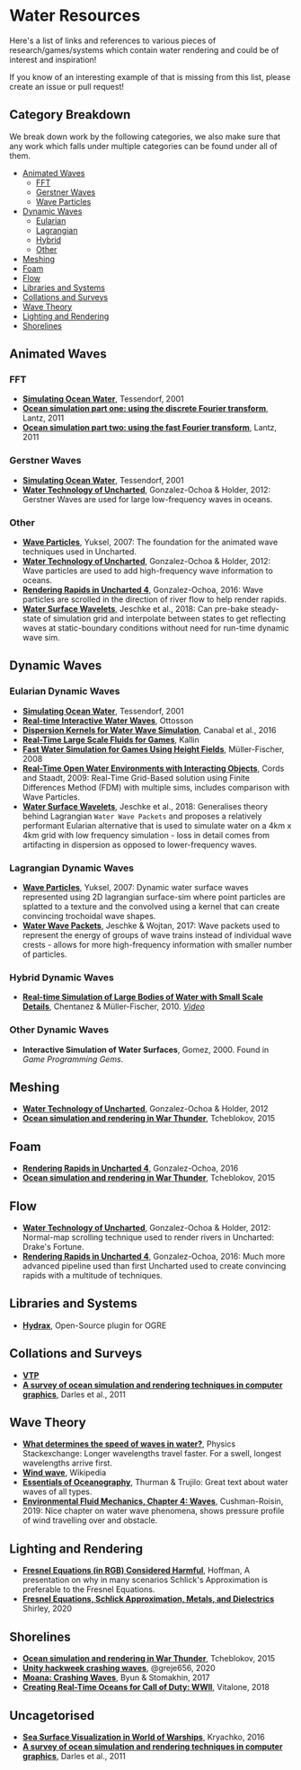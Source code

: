 # Water Resources

Here's a list of links and references to various pieces of research/games/systems which contain water rendering and could be of interest and inspiration!

If you know of an interesting example of that is missing from this list, please create an issue or pull request!

## Category Breakdown

We break down work by the following categories, we also make sure that any work which falls under multiple categories can be found under all of them.

  - [Animated Waves](#animated-waves)
    - [FFT](#fft)
    - [Gerstner Waves](#gerstner-waves)
    - [Wave Particles](#wave-particles)
  - [Dynamic Waves](#dynamic-waves)
    - [Eularian](#eularian-dynamic-waves)
    - [Lagrangian](#lagrangian-dynamic-waves)
    - [Hybrid](#hybrid-dynamic-waves)
    - [Other](#other-dynamic-waves)
  - [Meshing](#meshing)
  - [Foam](#foam)
  - [Flow](#flow)
  - [Libraries and Systems](#libraries-and-systems)
  - [Collations and Surveys](#collations-and-surveys)
  - [Wave Theory](#wave-theory)
  - [Lighting and Rendering](#lighting-and-rendering)
  - [Shorelines](#shorelines)
  <!-- TODO
  - [3D Sims](#3d-sims)
    - [Eularian](#eularian-3d-sims)
    - [Lagrangian](#lagrangian-3d-sims)
    -->


## Animated Waves

### FFT
  - __[Simulating Ocean Water](http://citeseerx.ist.psu.edu/viewdoc/download?doi=10.1.1.131.5567&rep=rep1&type=pdf)__, Tessendorf, 2001
  - __[Ocean simulation part one: using the discrete Fourier transform](https://www.keithlantz.net/2011/10/ocean-simulation-part-one-using-the-discrete-fourier-transform/)__, Lantz, 2011
  - __[Ocean simulation part two: using the fast Fourier transform](https://www.keithlantz.net/2011/11/ocean-simulation-part-two-using-the-fast-fourier-transform/)__, Lantz, 2011

### Gerstner Waves
  - __[Simulating Ocean Water](http://citeseerx.ist.psu.edu/viewdoc/download?doi=10.1.1.131.5567&rep=rep1&type=pdf)__, Tessendorf, 2001
  - __[Water Technology of Uncharted](https://cgzoo.files.wordpress.com/2012/04/water-technology-of-uncharted-gdc-2012.pdf)__, Gonzalez-Ochoa & Holder, 2012: Gerstner Waves are used for large low-frequency waves in oceans.

### Other
  - __[Wave Particles](http://www.cemyuksel.com/research/waveparticles/)__, Yuksel, 2007: The foundation for the animated wave techniques used in Uncharted.
  - __[Water Technology of Uncharted](https://cgzoo.files.wordpress.com/2012/04/water-technology-of-uncharted-gdc-2012.pdf)__, Gonzalez-Ochoa & Holder, 2012: Wave particles are used to add high-frequency wave information to oceans.
  - __[Rendering Rapids in Uncharted 4](http://advances.realtimerendering.com/s2016/Rendering%20rapids%20in%20Uncharted%204.pptx)__, Gonzalez-Ochoa, 2016: Wave particles are scrolled in the direction of river flow to help render rapids.
  - __[Water Surface Wavelets](http://visualcomputing.ist.ac.at/publications/2018/WSW/)__, Jeschke et al., 2018: Can pre-bake steady-state of simulation grid and interpolate between states to get reflecting waves at static-boundary conditions without need for run-time dynamic wave sim.

## Dynamic Waves

### Eularian Dynamic Waves
  - __[Simulating Ocean Water](http://citeseerx.ist.psu.edu/viewdoc/download?doi=10.1.1.131.5567&rep=rep1&type=pdf)__, Tessendorf, 2001
  - __[Real-time Interactive Water Waves](http://www.dice.se/wp-content/uploads/2014/12/water-interaction-ottosson_bjorn.pdf)__, Ottosson
  - __[Dispersion Kernels for Water Wave Simulation](https://gmrv.es/Publications/2016/CMTKPO16/main.pdf)__, Canabal et al., 2016
  - __[Real-Time Large Scale Fluids for Games](https://pdfs.semanticscholar.org/a3c5/5aeda63895d846c38ae23e921cec7320f584.pdf)__, Kallin
  - __[Fast Water Simulation for Games Using Height Fields](http://matthias-mueller-fischer.ch/talks/GDC2008.pdf)__, Müller-Fischer, 2008
  - __[Real-Time Open Water Environments with Interacting Objects](http://citeseerx.ist.psu.edu/viewdoc/download?doi=10.1.1.162.2833&rep=rep1&type=pdf)__, Cords and Staadt, 2009: Real-Time Grid-Based solution using Finite Differences Method (FDM) with multiple sims, includes comparison with Wave Particles.
  - __[Water Surface Wavelets](http://visualcomputing.ist.ac.at/publications/2018/WSW/)__, Jeschke et al., 2018: Generalises theory behind Lagrangian `Water Wave Packets` and proposes a relatively performant Eularian alternative that is used to simulate water on a 4km x 4km grid with low frequency simulation - loss in detail comes from artifacting in dispersion as opposed to lower-frequency waves.

### Lagrangian Dynamic Waves
  - __[Wave Particles](http://www.cemyuksel.com/research/waveparticles/)__, Yuksel, 2007: Dynamic water surface waves represented using 2D lagrangian surface-sim where point particles are splatted to a texture and the convolved using a kernel that can create convincing trochoidal wave shapes.
  - __[Water Wave Packets](http://visualcomputing.ist.ac.at/publications/2017/WWP/)__, Jeschke & Wojtan, 2017: Wave packets used to represent the energy of groups of wave trains instead of individual wave crests - allows for more high-frequency information with smaller number of particles.

### Hybrid Dynamic Waves
  - __[Real-time Simulation of Large Bodies of Water with Small Scale Details](https://www.semanticscholar.org/paper/Real-time-Simulation-of-Large-Bodies-of-Water-with-Chentanez-M%C3%BCller/8b89fb1c664b742271e0f19a9efe8492f14074f5)__, Chentanez & Müller-Fischer, 2010. _[Video](https://www.youtube.com/watch?v=bojdpqi2l_o)_

### Other Dynamic Waves
  - __Interactive Simulation of Water Surfaces__, Gomez, 2000. Found in _Game Programming Gems_.

## Meshing
  - __[Water Technology of Uncharted](https://cgzoo.files.wordpress.com/2012/04/water-technology-of-uncharted-gdc-2012.pdf)__, Gonzalez-Ochoa & Holder, 2012
  - __[Ocean simulation and rendering in War Thunder](http://developer.download.nvidia.com/assets/gameworks/downloads/regular/events/cgdc15/CGDC2015_ocean_simulation_en.pdf)__, Tcheblokov, 2015
## Foam
  - __[Rendering Rapids in Uncharted 4](http://advances.realtimerendering.com/s2016/Rendering%20rapids%20in%20Uncharted%204.pptx)__, Gonzalez-Ochoa, 2016
  - __[Ocean simulation and rendering in War Thunder](http://developer.download.nvidia.com/assets/gameworks/downloads/regular/events/cgdc15/CGDC2015_ocean_simulation_en.pdf)__, Tcheblokov, 2015

## Flow
  - __[Water Technology of Uncharted](https://cgzoo.files.wordpress.com/2012/04/water-technology-of-uncharted-gdc-2012.pdf)__, Gonzalez-Ochoa & Holder, 2012: Normal-map scrolling technique used to render rivers in Uncharted: Drake's Fortune.
  - __[Rendering Rapids in Uncharted 4](http://advances.realtimerendering.com/s2016/Rendering%20rapids%20in%20Uncharted%204.pptx)__, Gonzalez-Ochoa, 2016: Much more advanced pipeline used than first Uncharted used to create convincing rapids with a multitude of techniques.

## Libraries and Systems
  - __[Hydrax](https://github.com/imperative/CommunityHydrax)__, Open-Source plugin for OGRE

## Collations and Surveys
  - __[VTP](http://vterrain.org/Water/)__
  - __[A survey of ocean simulation and rendering techniques in computer graphics](https://arxiv.org/pdf/1109.6494.pdf)__, Darles et al., 2011

## Wave Theory
  - __[What determines the speed of waves in water?](https://physics.stackexchange.com/questions/121327/what-determines-the-speed-of-waves-in-water/121330#121330)__, Physics Stackexchange: Longer wavelengths travel faster. For a swell, longest wavelengths arrive first.
  - __[Wind wave](https://en.wikipedia.org/wiki/Wind_wave)__, Wikipedia
  - __[Essentials of Oceanography](https://topex.ucsd.edu/ps/trujillo_waves.pdf)__, Thurman & Trujilo: Great text about water waves of all types.
  - __[Environmental Fluid Mechanics, Chapter 4: Waves](http://www.dartmouth.edu/~cushman/books/EFM/chap4.pdf)__, Cushman-Roisin, 2019: Nice chapter on water wave phenomena, shows pressure profile of wind travelling over and obstacle.

## Lighting and Rendering
  - __[Fresnel Equations (in RGB) Considered Harmful](http://renderwonk.com/publications/mam2019/naty_mam2019.pdf)__, Hoffman, A presentation on why in many scenarios Schlick's Approximation is preferable to the Fresnel Equations.
  - __[Fresnel Equations, Schlick Approximation, Metals, and Dielectrics](http://psgraphics.blogspot.com/2020/03/fresnel-equations-schlick-approximation.html)__ Shirley, 2020

## Shorelines
  - __[Ocean simulation and rendering in War Thunder](http://developer.download.nvidia.com/assets/gameworks/downloads/regular/events/cgdc15/CGDC2015_ocean_simulation_en.pdf)__, Tcheblokov, 2015
  - __[Unity hackweek crashing waves](https://twitter.com/greje656/status/1276611073077108736)__, @greje656, 2020
  - __[Moana: Crashing Waves](https://disney-animation.s3.amazonaws.com/uploads/production/publication_asset/164/asset/Moana_Crashing_Waves.pdf)__, Byun & Stomakhin, 2017
  - __[Creating Real-Time Oceans for Call of Duty: WWII](https://vimeo.com/261901539)__, Vitalone, 2018

## Uncagetorised
  - __[Sea Surface Visualization in World of Warships](https://wargaming.com/en/news/siggraph-2016/)__, Kryachko, 2016
  - __[A survey of ocean simulation and rendering techniques in computer graphics](https://arxiv.org/pdf/1109.6494.pdf)__, Darles et al., 2011

<!--
  - http://www-eaps.mit.edu/~rap/courses/12333_notes/dispersion.pdf : Useful notes on dispersive and non-dispersive waves.
  - https://thayer.dartmouth.edu/~d30345d/books/EFM/chap4.pdf : More notes on waves.
  - https://ccrma.stanford.edu/~jos/pasp/Dispersive_1D_Wave_Equation.html : Dispersive wave equation.
  - http://www.bu.edu/pasi-tsunami/files/2013/01/daytwo12.pdf : Dispersion does not apply to tsunamis.
  - https://pdfs.semanticscholar.org/c902/c4f2c61734cbf4ec7ee8b792ccb01644943d.pdf, Thuery: Detailed SWE description
  - http://kestrel.nmt.edu/~raymond/classes/ph332/notes/shallowgov/shallowgov.pdf, Using SWE for ocean on large scales
  - Three stages of how wind generates waves, with refs: https://www.wikiwaves.org/Ocean-Wave_Spectra
  - Miles - how energy is transferred from wind to wave: https://www.cambridge.org/core/journals/journal-of-fluid-mechanics/article/on-the-generation-of-surface-waves-by-shear-flows/40B503619B6D4571BEF3D31CB8925084
  - Realistic simulation of waves using wave spectra: https://hal.archives-ouvertes.fr/file/index/docid/307938/filename/frechot_realistic_simulation_of_ocean_surface_using_wave_spectra.pdf
  - Nice practical demo about testing different wave breakers: https://youtu.be/3yNoy4H2Z-o
  - Useful notes/diagrams on waves: http://hyperphysics.phy-astr.gsu.edu/hbase/Waves/watwav2.html, http://hyperphysics.phy-astr.gsu.edu/hbase/watwav.html#c1
  - Nice slides on natural wave phenomena http://www2.ess.ucla.edu/~schauble/EPSS15_Oceanography/LEC13S17_Waves_6perpage.pdf
  - Demonstration that Gerstner wave motion is physically possible https://www.tandfonline.com/doi/abs/10.2991/jnmp.2008.15.S2.7
-->

<!--TODO: Add and organise these
* Weta - Synthesizing waves from animated heightfields - 2012 - deals with optimizing a physical ocean surface to match an artist authored shape, numerical issues with tanh(), eliminating overlaps, computing a 3D velocity field: http://cs.au.dk/~bang/publications/NielsenSoderstromBridsonTOG2012.pdf
* Hitman Ocean Technology - they mix a few systems together (thanks for link @ajweeks) https://www.eidosmontreal.com/en/news/hitman-ocean-technology
* Kass - derive / justify wave equation: http://citeseerx.ist.psu.edu/viewdoc/download?doi=10.1.1.89.1204&rep=rep1&type=pdf


### Wave Theory



### Wave Simulation

* Mode splitting - surface + volume sim combined: http://www.hilkocords.de/publications/mode_splitting.pdf
* Boat interaction: https://www.youtube.com/watch?v=YK_Za2MY2a0 , paper: http://www.hilkocords.de/publications/open_water.pdf
* Setting up boat interactioin in maya: https://www.youtube.com/watch?v=O-8ow82gQw8 . Touches on issues related to combining heightfield with displacement texture, and the wake lagging behind the object.
* Water Surface Wavelets - Jeschke et al. SIGGRAPH 2018 - http://visualcomputing.ist.ac.at/publications/2018/WSW/ - Interesting rederivation of water motion into a more computationally friendly form. The LOD system in Crest is very competitive with this technique.
* Lecture notes on numerical wave sim, makes use of Courant number directly - https://www.uio.no/studier/emner/matnat/ifi/nedlagte-emner/INF2340/v05/foiler/sim04.pdf
* Insomniac's Water Rendering System for Resistance 2: https://www.gamedevs.org/uploads/insomniac-water.pdf

### Wave Particles

* Original wave particles work: http://www.cemyuksel.com/research/waveparticles/
* Water Surface Wavelets: http://visualcomputing.ist.ac.at/publications/2018/WSW/

### 3D Simulation

* Bubble sim. Hill spherical vortex - irrotational flow around sphere. http://matthias-mueller-fischer.ch/publications/bubbles.pdf

-->

